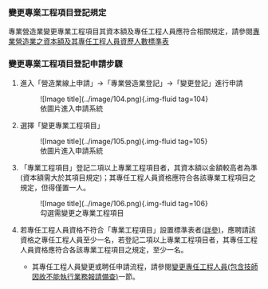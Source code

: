   <meta name="robots" content="noindex" />

### 變更專業工程項目登記規定
專業營造業變更專業工程項目其資本額及專任工程人員應符合相關規定，請參閱[專業營造業之資本額及其專任工程人員資歷人數標準表](https://glrs.moi.gov.tw/LawContent.aspx?id=FL031531)<br>

### 變更專業工程項目登記申請步驟
1. 進入「營造業線上申請」→「專業營造業登記」→「變更登記」進行申請
    <figure markdown="span">
    ![Image title](../image/104.png){.img-fluid tag=104}
    <figcaption>依圖片進入申請系統</figcaption>
    </figure>

2. 選擇「變更專業工程項目」
    <figure markdown="span">
    ![Image title](../image/105.png){.img-fluid tag=105}
    <figcaption>依圖片進入申請系統</figcaption>
    </figure>

3. 「專業工程項目」登記二項以上專業工程項目者，其資本額以金額較高者為準(資本額需大於其項目規定)；其專任工程人員資格應符合各該專業工程項目之規定，但得僅置一人。
    <figure markdown="span">
    ![Image title](../image/106.png){.img-fluid tag=106}
    <figcaption>勾選需變更之專業工程項目</figcaption>
    </figure>

4. 若專任工程人員資格不符合「專業工程項目」設置標準表者[(詳參)](https://glrs.moi.gov.tw/LawContent.aspx?id=FL031531)，應聘請該資格之專任工程人員至少一名，若登記二項以上專業工程項目者，其專任工程人員資格應符合各該專業工程項目之規定，至少一名。

    - 其專任工程人員變更或聘任申請流程，請參閱[變更專任工程人員(包含技師因故不能執行業務報請備查)](change_engineer.md)一節。
